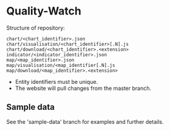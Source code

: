 Quality-Watch
=============

Structure of repository:

    chart/<chart_identifier>.json
    chart/visualisation/<chart_identifier>[.N].js
    chart/download/<chart_identifier>.<extension>
    indicator/<indicator_identifier>.json
    map/<map_identifier>.json
    map/visualisation/<map_identifier[.N].js
    map/download/<map_identifier>.<extension>

* Entity identifiers must be unique.
* The website will pull changes from the master branch.

## Sample data

See the 'sample-data' branch for examples and further details.
